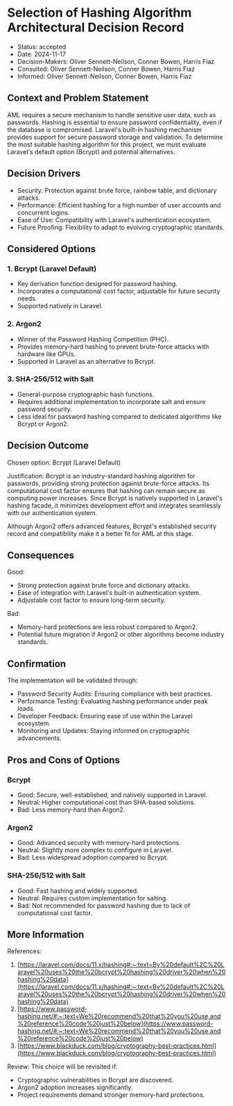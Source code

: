# Selection of Hashing Algorithm Architectural Decision Record

* Status: accepted
* Date: 2024-11-17
* Decision-Makers: Oliver Sennett-Neilson, Conner Bowen, Harris Fiaz
* Consulted: Oliver Sennett-Neilson, Conner Bowen, Harris Fiaz
* Informed: Oliver Sennett-Neilson, Conner Bowen, Harris Fiaz

## Context and Problem Statement

AML requires a secure mechanism to handle sensitive user data, such as passwords. Hashing is essential to ensure password confidentiality, even if the database is compromised. Laravel's built-in hashing mechanism provides support for secure password storage and validation. To determine the most suitable hashing algorithm for this project, we must evaluate Laravel's default option (Bcrypt) and potential alternatives.

## Decision Drivers

* Security: Protection against brute force, rainbow table, and dictionary attacks.
* Performance: Efficient hashing for a high number of user accounts and concurrent logins.
* Ease of Use: Compatibility with Laravel's authentication ecosystem.
* Future Proofing: Flexibility to adapt to evolving cryptographic standards.

## Considered Options

### 1. Bcrypt (Laravel Default)
* Key derivation function designed for password hashing.
* Incorporates a computational cost factor, adjustable for future security needs.
* Supported natively in Laravel.

### 2. Argon2
* Winner of the Password Hashing Competition (PHC).
* Provides memory-hard hashing to prevent brute-force attacks with hardware like GPUs.
* Supported in Laravel as an alternative to Bcrypt.

### 3. SHA-256/512 with Salt
* General-purpose cryptographic hash functions.
* Requires additional implementation to incorporate salt and ensure password security.
* Less ideal for password hashing compared to dedicated algorithms like Bcrypt or Argon2.

## Decision Outcome

Chosen option: Bcrypt (Laravel Default)

Justification:
Bcrypt is an industry-standard hashing algorithm for passwords, providing strong protection against brute-force attacks. Its computational cost factor ensures that hashing can remain secure as computing power increases. Since Bcrypt is natively supported in Laravel's hashing facade, it minimizes development effort and integrates seamlessly with our authentication system.

Although Argon2 offers advanced features, Bcrypt's established security record and compatibility make it a better fit for AML at this stage.

## Consequences

Good:
* Strong protection against brute force and dictionary attacks.
* Ease of integration with Laravel's built-in authentication system.
* Adjustable cost factor to ensure long-term security.

Bad:
* Memory-hard protections are less robust compared to Argon2.
* Potential future migration if Argon2 or other algorithms become industry standards.

## Confirmation

The implementation will be validated through:
* Password Security Audits: Ensuring compliance with best practices.
* Performance Testing: Evaluating hashing performance under peak loads.
* Developer Feedback: Ensuring ease of use within the Laravel ecosystem.
* Monitoring and Updates: Staying informed on cryptographic advancements.

## Pros and Cons of Options

### Bcrypt
* Good: Secure, well-established, and natively supported in Laravel.
* Neutral: Higher computational cost than SHA-based solutions.
* Bad: Less memory-hard than Argon2.

### Argon2
* Good: Advanced security with memory-hard protections.
* Neutral: Slightly more complex to configure in Laravel.
* Bad: Less widespread adoption compared to Bcrypt.

### SHA-256/512 with Salt
* Good: Fast hashing and widely supported.
* Neutral: Requires custom implementation for salting.
* Bad: Not recommended for password hashing due to lack of computational cost factor.

## More Information

References:
1. [https://laravel.com/docs/11.x/hashing#:~:text=By%20default%2C%20Laravel%20uses%20the%20bcrypt%20hashing%20driver%20when%20hashing%20data](https://laravel.com/docs/11.x/hashing#:~:text=By%20default%2C%20Laravel%20uses%20the%20bcrypt%20hashing%20driver%20when%20hashing%20data)
2. [https://www.password-hashing.net/#:~:text=We%20recommend%20that%20you%20use,and%20reference%20code%20just%20below](https://www.password-hashing.net/#:~:text=We%20recommend%20that%20you%20use,and%20reference%20code%20just%20below)
3. [https://www.blackduck.com/blog/cryptography-best-practices.html](https://www.blackduck.com/blog/cryptography-best-practices.html)

Review:
This choice will be revisited if:
* Cryptographic vulnerabilities in Bcrypt are discovered.
* Argon2 adoption increases significantly.
* Project requirements demand stronger memory-hard protections.